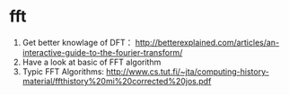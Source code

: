# fft

1. Get better knowlage of DFT： 
  http://betterexplained.com/articles/an-interactive-guide-to-the-fourier-transform/
2. Have a look at basic of FFT algorithm
3. Typic FFT Algorithms: 
  http://www.cs.tut.fi/~jta/computing-history-material/ffthistory%20mi%20corrected%20jos.pdf


